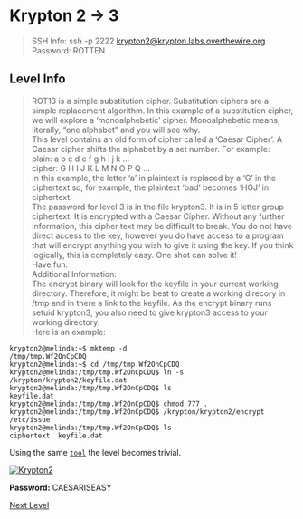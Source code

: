 
# Krypton 2 -> 3
> SSH Info: ssh -p 2222 krypton2@krypton.labs.overthewire.org   
> Password: ROTTEN


 ## Level Info
>ROT13 is a simple substitution cipher.
Substitution ciphers are a simple replacement algorithm. In this example of a substitution cipher, we will explore a ‘monoalphebetic’ cipher. Monoalphebetic means, literally, “one alphabet” and you will see why.  
This level contains an old form of cipher called a ‘Caesar Cipher’. A Caesar cipher shifts the alphabet by a set number. For example:  
plain:  a b c d e f g h i j k ...  
cipher: G H I J K L M N O P Q ...  
In this example, the letter ‘a’ in plaintext is replaced by a ‘G’ in the ciphertext so, for example, the plaintext ‘bad’ becomes ‘HGJ’ in ciphertext.  
The password for level 3 is in the file krypton3. It is in 5 letter group ciphertext. It is encrypted with a Caesar Cipher. Without any further information, this cipher text may be difficult to break. You do not have direct access to the key, however you do have access to a program that will encrypt anything you wish to give it using the key. If you think logically, this is completely easy.
One shot can solve it!  
Have fun.  
Additional Information:  
The encrypt binary will look for the keyfile in your current working directory. Therefore, it might be best to create a working direcory in /tmp and in there a link to the keyfile. As the encrypt binary runs setuid krypton3, you also need to give krypton3 access to your working directory.  
Here is an example:  
```
krypton2@melinda:~$ mktemp -d
/tmp/tmp.Wf2OnCpCDQ
krypton2@melinda:~$ cd /tmp/tmp.Wf2OnCpCDQ
krypton2@melinda:/tmp/tmp.Wf2OnCpCDQ$ ln -s /krypton/krypton2/keyfile.dat
krypton2@melinda:/tmp/tmp.Wf2OnCpCDQ$ ls
keyfile.dat
krypton2@melinda:/tmp/tmp.Wf2OnCpCDQ$ chmod 777 .
krypton2@melinda:/tmp/tmp.Wf2OnCpCDQ$ /krypton/krypton2/encrypt /etc/issue
krypton2@melinda:/tmp/tmp.Wf2OnCpCDQ$ ls
ciphertext  keyfile.dat
```

Using the same [`tool`](https://www.dcode.fr/caesar-cipher) the level becomes trivial.

<a href="https://ibb.co/rf58DR3"><img src="https://i.ibb.co/pr4VYBQ/Krypton2.png" alt="Krypton2" border="0"></a>






**Password:** CAESARISEASY


[Next Level](https://github.com/ShumaherK/Krypton/tree/master/Krypton%203%20--%204)
